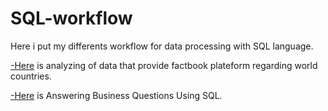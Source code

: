 # SQL-workflow
Here i put my differents workflow for data processing with SQL language.

[-Here](https://github.com/destoone/SQL-workflow/blob/main/factbook.ipynb) is analyzing of data that provide factbook plateform regarding world countries.

[-Here](https://github.com/destoone/SQL-workflow/blob/main/business.ipynb) is Answering Business Questions Using SQL.
